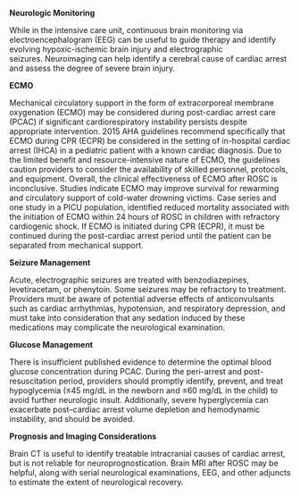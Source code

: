**Neurologic Monitoring**

While in the intensive care unit, continuous brain monitoring via electroencephalogram (EEG) can be useful to guide therapy and identify evolving hypoxic-ischemic brain injury and electrographic seizures. Neuroimaging can help identify a cerebral cause of cardiac arrest and assess the degree of severe brain injury.

**ECMO**

Mechanical circulatory support in the form of extracorporeal membrane oxygenation (ECMO) may be considered during post-cardiac arrest care (PCAC) if significant cardiorespiratory instability persists despite appropriate intervention. 2015 AHA guidelines recommend specifically that ECMO during CPR (ECPR) be considered in the setting of in-hospital cardiac arrest (IHCA) in a pediatric patient with a known cardiac diagnosis. Due to the limited benefit and resource-intensive nature of ECMO, the guidelines caution providers to consider the availability of skilled personnel, protocols, and equipment. Overall, the clinical effectiveness of ECMO after ROSC is inconclusive. Studies indicate ECMO may improve survival for rewarming and circulatory support of cold-water drowning victims. Case series and one study in a PICU population, identified reduced mortality associated with the initiation of ECMO within 24 hours of ROSC in children with refractory cardiogenic shock. If ECMO is initiated during CPR (ECPR), it must be continued during the post-cardiac arrest period until the patient can be separated from mechanical support.

**Seizure Management**

Acute, electrographic seizures are treated with benzodiazepines, levetiracetam, or phenytoin. Some seizures may be refractory to treatment. Providers must be aware of potential adverse effects of anticonvulsants such as cardiac arrhythmias, hypotension, and respiratory depression, and must take into consideration that any sedation induced by these medications may complicate the neurological examination.

**Glucose Management**

There is insufficient published evidence to determine the optimal blood glucose concentration during PCAC. During the peri-arrest and post-resuscitation period, providers should promptly identify, prevent, and treat hypoglycemia (≤45 mg/dL in the newborn and ≤60 mg/dL in the child) to avoid further neurologic insult. Additionally, severe hyperglycemia can exacerbate post–cardiac arrest volume depletion and hemodynamic instability, and should be avoided.

**Prognosis and Imaging Considerations**

Brain CT is useful to identify treatable intracranial causes of cardiac arrest, but is not reliable for neuroprognostication. Brain MRI after ROSC may be helpful, along with serial neurological examinations, EEG, and other adjuncts to estimate the extent of neurological recovery.